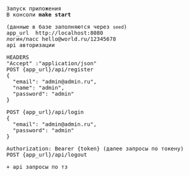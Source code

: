 <pre>
Запуск приложения
В консоли <strong>make start</strong>

(данные в базе заполняются через <code>seed</code>)
app_url  http://localhost:8080
логин/пасс hello@world.ru/12345678
api авторизации

HEADERS
"Accept" :"application/json"
POST {app_url}/api/register
{
  "email": "admin@admin.ru",
  "name": "admin",
  "password": "admin"
}

POST {app_url}/api/login
{
  "email": "admin@admin.ru",
  "password": "admin"
}

Authorization: Bearer {token} (далее запросы по токену)
POST {app_url}/api/logout

+ api запросы по тз

</pre>